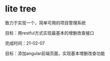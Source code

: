 # lite tree
致力于实现一个，简单可用的项目管理系统

目标：用restful方式实现最基本的增删改查接口

完成时间：21-02-07

目标：添加angular前端页面，实现基本增删改查功能

